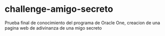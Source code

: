 # challenge-amigo-secreto
Prueba final de conocimiento del programa de Oracle One, creacion de una pagina web de adivinanza de una migo secreto 
